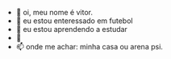 - 👋 oi, meu nome é vitor.
- 👀 eu estou enteressado em futebol
- 🌱 eu estou aprendendo a estudar
- 💞️ 
- 📫 onde me achar: minha casa ou arena psi.

<!---
kkjvitin/kkjvitin is a ✨ special ✨ repository because its `README.md` (this file) appears on your GitHub profile.
You can click the Preview link to take a look at your changes.
--->
